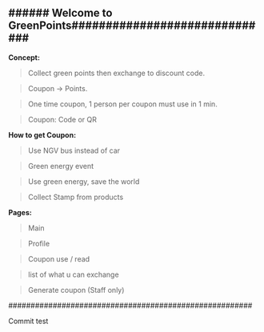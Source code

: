 ## ###### Welcome to GreenPoints############################## 

**Concept:**
  >Collect green points then exchange to discount code.
  
  >Coupon -> Points.
  
  >One time coupon, 1 person per coupon must use in 1 min.
  
  >Coupon: Code or QR

**How to get Coupon:**
>Use NGV bus instead of car

>Green energy event

>Use green energy, save the world

>Collect Stamp from products


**Pages:**
>Main

>Profile

>Coupon use / read

>list of what u can exchange

>Generate coupon (Staff only)


#######################################################

Commit test
